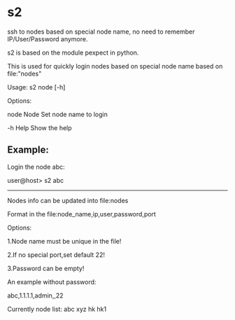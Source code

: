 # s2
ssh to nodes based on special node name, no need to remember IP/User/Password anymore.

s2 is based on the module pexpect in python.

This is used for quickly login nodes based on special node name based on file:"nodes"

Usage: s2 node [-h]

Options:

  node    Node     Set node name to login
  
  -h      Help     Show the help
  

Example:
-----------------------------------

  Login the node abc:
  
  user@host> s2 abc

-----------------------------------

Nodes info can be updated into file:nodes

Format in the file:node_name,ip,user,password,port

Options:

1.Node name must be unique in the file!

2.If no special port,set default 22!

3.Password can be empty!

An example without password:

abc,1.1.1.1,admin,,22

Currently node list: abc xyz hk hk1 
